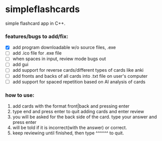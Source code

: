# simpleflashcards
simple flashcard app in C++.

### features/bugs to add/fix:
- [x] add program downloadable w/o source files, .exe
- [ ] add .ico file for .exe file
- [ ] when spaces in input, review mode bugs out
- [ ] add gui
- [ ] add support for reverse cards/different types of cards like anki
- [ ] add fronts and backs of all cards into .txt file on user's computer
- [ ] add support for spaced repetition based on AI analysis of cards

### how to use:
1. add cards with the format front|back and pressing enter
2. type end and press enter to quit adding cards and enter review
3. you will be asked for the back side of the card. type your answer and press enter
4. will be told if it is incorrect(with the answer) or correct.
5. keep reviewing until finished, then type ^^^^^^ to quit.
